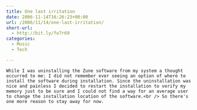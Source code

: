 ```yaml
---
title: One last irritation
date: 2006-11-14T16:26:23+00:00
url: /2006/11/14/one-last-irritation/
short-url:
  - http://bit.ly/fo7r69
categories:
  - Music
  - Tech

---
```

<div class='microid-mailto+http:sha1:1d0cc58ce86f5c48a4a81a2354377ca868c7e5b7'>
  
    While I was uninstalling the Zune software from my system a thought occurred to me: I did not remember ever seeing an option of where to install the software during installation. Since the uninstallation was nice and painless I decided to restart the installation to verify my memory just to be sure and I could not find a way for an average user to change the installation location of the software.<br /> So there's one more reason to stay away for now.
  
